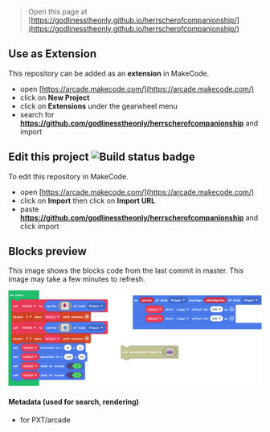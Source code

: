 


> Open this page at [https://godlinesstheonly.github.io/herrscherofcompanionship/](https://godlinesstheonly.github.io/herrscherofcompanionship/)

## Use as Extension

This repository can be added as an **extension** in MakeCode.

* open [https://arcade.makecode.com/](https://arcade.makecode.com/)
* click on **New Project**
* click on **Extensions** under the gearwheel menu
* search for **https://github.com/godlinesstheonly/herrscherofcompanionship** and import

## Edit this project ![Build status badge](https://github.com/godlinesstheonly/herrscherofcompanionship/workflows/MakeCode/badge.svg)

To edit this repository in MakeCode.

* open [https://arcade.makecode.com/](https://arcade.makecode.com/)
* click on **Import** then click on **Import URL**
* paste **https://github.com/godlinesstheonly/herrscherofcompanionship** and click import

## Blocks preview

This image shows the blocks code from the last commit in master.
This image may take a few minutes to refresh.

![A rendered view of the blocks](https://github.com/godlinesstheonly/herrscherofcompanionship/raw/master/.github/makecode/blocks.png)

#### Metadata (used for search, rendering)

* for PXT/arcade
<script src="https://makecode.com/gh-pages-embed.js"></script><script>makeCodeRender("{{ site.makecode.home_url }}", "{{ site.github.owner_name }}/{{ site.github.repository_name }}");</script>

